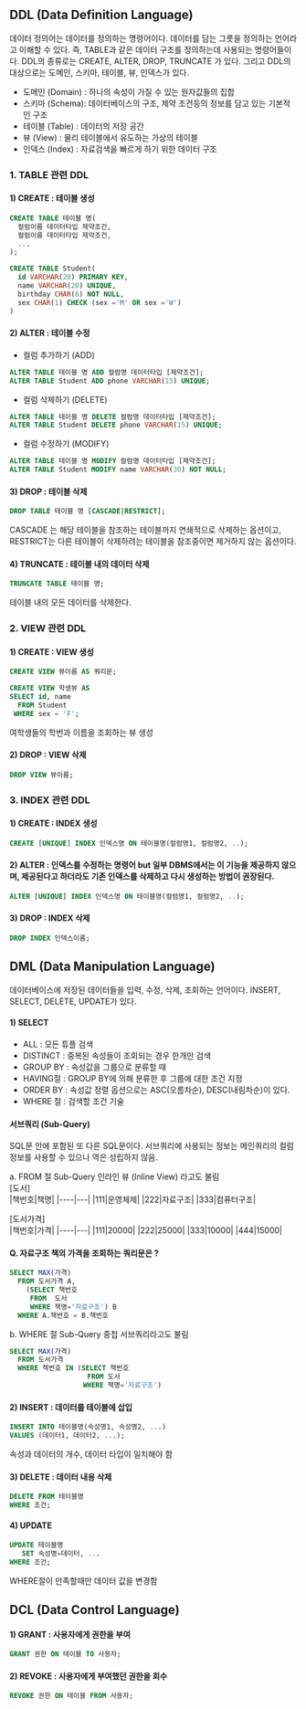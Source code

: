 ## DDL (Data Definition Language)

데이터 정의어는 데이터를 정의하는 명령어이다. 데이터를 담는 그릇을 정의하는 언어라고 이해할 수 있다. 즉, TABLE과 같은 데이터 구조를 정의하는데 사용되는 명령어들이다. 
DDL의 종류로는 CREATE, ALTER, DROP, TRUNCATE 가 있다. 그리고 DDL의 대상으로는 도메인, 스키마, 테이블, 뷰, 인덱스가 있다. 

* 도메인 (Domain) : 하나의 속성이 가질 수 있는 원자값들의 집합 
* 스키마 (Schema): 데이터베이스의 구조, 제약 조건등의 정보를 담고 있는 기본적인 구조 
* 테이블 (Table) : 데이터의 저장 공간 
* 뷰 (View) : 물리 테이블에서 유도하는 가상의 테이블 
* 인덱스 (Index) : 자료검색을 빠르게 하기 위한 데이터 구조 


### 1. TABLE 관련 DDL 

#### 1) CREATE : 테이블 생성 

```sql
CREATE TABLE 테이블 명(
  컬럼이름 데이터타입 제약조건, 
  컬럼이름 데이터타입 제악조건,
  ...
);

CREATE TABLE Student(
  id VARCHAR(20) PRIMARY KEY,
  name VARCHAR(20) UNIQUE,
  birthday CHAR(8) NOT NULL, 
  sex CHAR(1) CHECK (sex ='M' OR sex ='W')
)
```

#### 2) ALTER : 테이블 수정 

* 컬럼 추가하기 (ADD)
```sql
ALTER TABLE 테이블 명 ADD 컬럼명 데이터타입 [제약조건];
ALTER TABLE Student ADD phone VARCHAR(15) UNIQUE;

```
* 컬럼 삭제하기 (DELETE)
```sql
ALTER TABLE 테이블 명 DELETE 컬럼명 데이터타입 [제약조건];
ALTER TABLE Student DELETE phone VARCHAR(15) UNIQUE;
```

* 컬럼 수정하기 (MODIFY)
```sql
ALTER TABLE 테이블 명 MODIFY 컬럼명 데이터타입 [제약조건];
ALTER TABLE Student MODIFY name VARCHAR(30) NOT NULL;
```

#### 3) DROP : 테이블 삭제 

```sql
DROP TABLE 테이블 명 [CASCADE|RESTRICT];
```

CASCADE 는 해당 테이블을 참조하는 테이블까지 연쇄적으로 삭제하는 옵션이고, RESTRICT는 다른 테이블이 삭제하려는 테이블을 참조중이면 제거하지 않는 옵션이다. 

#### 4) TRUNCATE : 테이블 내의 데이터 삭제 

```sql
TRUNCATE TABLE 테이블 명;
```
테이블 내의 모든 데이터를 삭제한다. 

### 2. VIEW 관련 DDL

#### 1) CREATE : VIEW 생성 
```sql
CREATE VIEW 뷰이름 AS 쿼리문;

CREATE VIEW 학생뷰 AS 
SELECT id, name
  FROM Student
 WHERE sex = 'F';
```
여학생들의 학번과 이름을 조회하는 뷰 생성 

#### 2) DROP : VIEW 삭제 
```sql
DROP VIEW 뷰이름;
```

### 3. INDEX 관련 DDL  
#### 1) CREATE : INDEX 생성
```sql
CREATE [UNIQUE] INDEX 인덱스명 ON 테이블명(컬럼명1, 컬럼명2, ..);
```

#### 2) ALTER : 인덱스를 수정하는 명령어 but 일부 DBMS에서는 이 기능을 제공하지 않으며, 제공된다고 하더라도 기존 인덱스를 삭제하고 다시 생성하는 방법이 권장된다. 
```sql
ALTER [UNIQUE] INDEX 인덱스명 ON 테이블명(컬럼명1, 컬럼명2, ..);
```

#### 3) DROP : INDEX 삭제 
```sql
DROP INDEX 인덱스이름;
```

## DML (Data Manipulation Language) 
데이터베이스에 저장된 데이터들을 입력, 수정, 삭제, 조회하는 언어이다. INSERT, SELECT, DELETE, UPDATE가 있다. 

#### 1) SELECT
* ALL : 모든 튜플 검색 
* DISTINCT : 중복된 속성들이 조회되는 경우 한개만 검색
* GROUP BY : 속성값을 그룹으로 분류할 때 
* HAVING절 : GROUP BY에 의해 분류한 후 그룹에 대한 조건 지정 
* ORDER BY : 속성값 정렬 옵션으로는 ASC(오름차순), DESC(내림차순)이 있다. 
* WHERE 절 : 검색할 조건 기술 

#### 서브쿼리 (Sub-Query)
SQL문 안에 포함된 또 다른 SQL문이다. 서브쿼리에 사용되는 정보는 메인쿼리의 컬럼 정보를 사용할 수 있으나 역은 성립하지 않음. 

a. FROM 절 Sub-Query
인라인 뷰 (Inline View) 라고도 불림   
[도서]  
|책번호|책명|
|----|---|
|111|운영체제|
|222|자료구조|
|333|컴퓨터구조|

[도서가격]  
|책번호|가격|
|----|---|
|111|20000|
|222|25000|
|333|10000|
|444|15000|


#### Q. 자료구조 책의 가격을 조회하는 쿼리문은 ? 
```sql
SELECT MAX(가격)
  FROM 도서가격 A, 
    (SELECT 책번호 
     FROM  도서
     WHERE 책명='자료구조') B
  WHERE A.책번호 = B.책번호 
```

b. WHERE 절 Sub-Query
중첩 서브쿼리라고도 불림 
```sql
SELECT MAX(가격)
  FROM 도서가격
  WHERE 책번호 IN (SELECT 책번호
                   FROM 도서
                  WHERE 책명='자료구조')
```

#### 2) INSERT : 데이터를 테이블에 삽입
```sql
INSERT INTO 테이블명(속성명1, 속성명2, ...)
VALUES (데이터1, 데이터2, ...); 
```
속성과 데이터의 개수, 데이터 타입이 일치해야 함

#### 3) DELETE : 데이터 내용 삭제 
```sql
DELETE FROM 테이블명
WHERE 조건;
```
#### 4) UPDATE
```sql
UPDATE 테이블명
   SET 속성명=데이터, ...
WHERE 조건;
```
WHERE절이 만족할때만 데이터 값을 변경함 

## DCL (Data Control Language)
#### 1) GRANT : 사용자에게 권한을 부여 

```sql
GRANT 권한 ON 테이블 TO 사용자;
```

#### 2) REVOKE : 사용자에게 부여했던 권한을 회수 

```sql
REVOKE 권한 ON 테이블 FROM 사용자;
```
